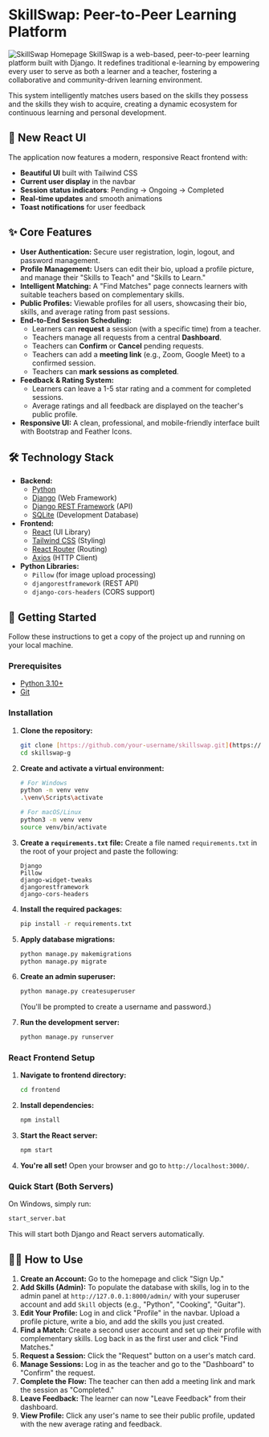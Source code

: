 # SkillSwap: Peer-to-Peer Learning Platform

![SkillSwap Homepage](https://i.imgur.com/your-hero-image-link.png) SkillSwap is a web-based, peer-to-peer learning platform built with Django. It redefines traditional e-learning by empowering every user to serve as both a learner and a teacher, fostering a collaborative and community-driven learning environment.

This system intelligently matches users based on the skills they possess and the skills they wish to acquire, creating a dynamic ecosystem for continuous learning and personal development.

## 🎨 New React UI

The application now features a modern, responsive React frontend with:
- **Beautiful UI** built with Tailwind CSS
- **Current user display** in the navbar
- **Session status indicators**: Pending → Ongoing → Completed
- **Real-time updates** and smooth animations
- **Toast notifications** for user feedback

## ✨ Core Features

* **User Authentication:** Secure user registration, login, logout, and password management.
* **Profile Management:** Users can edit their bio, upload a profile picture, and manage their "Skills to Teach" and "Skills to Learn."
* **Intelligent Matching:** A "Find Matches" page connects learners with suitable teachers based on complementary skills.
* **Public Profiles:** Viewable profiles for all users, showcasing their bio, skills, and average rating from past sessions.
* **End-to-End Session Scheduling:**
    * Learners can **request** a session (with a specific time) from a teacher.
    * Teachers manage all requests from a central **Dashboard**.
    * Teachers can **Confirm** or **Cancel** pending requests.
    * Teachers can add a **meeting link** (e.g., Zoom, Google Meet) to a confirmed session.
    * Teachers can **mark sessions as completed**.
* **Feedback & Rating System:**
    * Learners can leave a 1-5 star rating and a comment for completed sessions.
    * Average ratings and all feedback are displayed on the teacher's public profile.
* **Responsive UI:** A clean, professional, and mobile-friendly interface built with Bootstrap and Feather Icons.

## 🛠️ Technology Stack

* **Backend:**
    * [Python](https://www.python.org/)
    * [Django](https://www.djangoproject.com/) (Web Framework)
    * [Django REST Framework](https://www.django-rest-framework.org/) (API)
    * [SQLite](https://www.sqlite.org/index.html) (Development Database)
* **Frontend:**
    * [React](https://reactjs.org/) (UI Library)
    * [Tailwind CSS](https://tailwindcss.com/) (Styling)
    * [React Router](https://reactrouter.com/) (Routing)
    * [Axios](https://axios-http.com/) (HTTP Client)
* **Python Libraries:**
    * `Pillow` (for image upload processing)
    * `djangorestframework` (REST API)
    * `django-cors-headers` (CORS support)

## 🚀 Getting Started

Follow these instructions to get a copy of the project up and running on your local machine.

### Prerequisites

* [Python 3.10+](https://www.python.org/downloads/)
* [Git](https://git-scm.com/downloads/)

### Installation

1.  **Clone the repository:**
    ```sh
    git clone [https://github.com/your-username/skillswap.git](https://github.com/Sakthi4425/skillswap.git)
    cd skillswap-g
    ```

2.  **Create and activate a virtual environment:**
    ```sh
    # For Windows
    python -m venv venv
    .\venv\Scripts\activate
    
    # For macOS/Linux
    python3 -m venv venv
    source venv/bin/activate
    ```

3.  **Create a `requirements.txt` file:**
    Create a file named `requirements.txt` in the root of your project and paste the following:
    ```
    Django
    Pillow
    django-widget-tweaks
    djangorestframework
    django-cors-headers
    ```

4.  **Install the required packages:**
    ```sh
    pip install -r requirements.txt
    ```

5.  **Apply database migrations:**
    ```sh
    python manage.py makemigrations
    python manage.py migrate
    ```

6.  **Create an admin superuser:**
    ```sh
    python manage.py createsuperuser
    ```
    (You'll be prompted to create a username and password.)

7.  **Run the development server:**
    ```sh
    python manage.py runserver
    ```

### React Frontend Setup

1.  **Navigate to frontend directory:**
    ```sh
    cd frontend
    ```

2.  **Install dependencies:**
    ```sh
    npm install
    ```

3.  **Start the React server:**
    ```sh
    npm start
    ```

4.  **You're all set!** Open your browser and go to `http://localhost:3000/`.

### Quick Start (Both Servers)

On Windows, simply run:
```bat
start_server.bat
```

This will start both Django and React servers automatically.

## 🧑‍🏫 How to Use

1.  **Create an Account:** Go to the homepage and click "Sign Up."
2.  **Add Skills (Admin):** To populate the database with skills, log in to the admin panel at `http://127.0.0.1:8000/admin/` with your superuser account and add `Skill` objects (e.g., "Python", "Cooking", "Guitar").
3.  **Edit Your Profile:** Log in and click "Profile" in the navbar. Upload a profile picture, write a bio, and add the skills you just created.
4.  **Find a Match:** Create a second user account and set up their profile with complementary skills. Log back in as the first user and click "Find Matches."
5.  **Request a Session:** Click the "Request" button on a user's match card.
6.  **Manage Sessions:** Log in as the teacher and go to the "Dashboard" to "Confirm" the request.
7.  **Complete the Flow:** The teacher can then add a meeting link and mark the session as "Completed."
8.  **Leave Feedback:** The learner can now "Leave Feedback" from their dashboard.
9.  **View Profile:** Click any user's name to see their public profile, updated with the new average rating and feedback.
